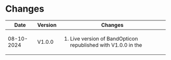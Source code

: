 # Changes
Date | Version | Changes
--------------------------------|---------------------------------|--------------------------------
08-10-2024| V1.0.0 | <ol><li>Live version of BandOpticon republished with V1.0.0 in the <title> tag.</li></ol>
in progress | V1.0.1 | <ol><li>fixed clock error (12:01:05 displays as 12:1:5) reintroduced when eliminating deprecated substr()</li><li>internal code change - rename Squares to squaresArr</li><li>internal code change - removed redundant code from configuration loader introduced due to error in localstorage tag name for squares (now fixed)</li><ol>




# Numbering scheme
From [https://semver.org/](https://semver.org/)

Given a version number MAJOR.MINOR.PATCH, increment the:   
- MAJOR version when you make incompatible API changes   
- MINOR version when you add functionality in a backward compatible manner   
- PATCH version when you make backward compatible bug fixes

Additional labels for pre-release and build metadata are available as extensions to the MAJOR.MINOR.PATCH format.
